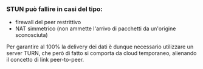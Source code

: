 ### STUN può fallire in casi del tipo:
- firewall del peer restrittivo
- NAT simmetrico (non ammette l'arrivo di pacchetti da un'origine sconosciuta)

Per garantire al 100% la delivery dei dati è dunque necessario utilizzare un server TURN, che però di fatto si comporta da cloud temporaneo, alienando il concetto di link peer-to-peer.